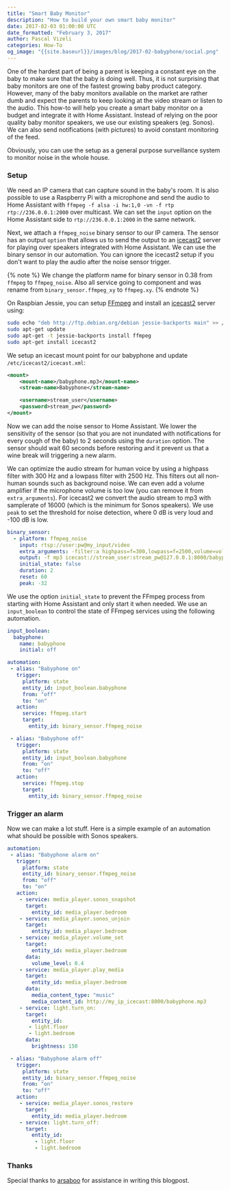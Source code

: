 ```yaml
---
title: "Smart Baby Monitor"
description: "How to build your own smart baby monitor"
date: 2017-02-03 01:00:00 UTC
date_formatted: "February 3, 2017"
author: Pascal Vizeli
categories: How-To
og_image: "{{site.baseurl}}/images/blog/2017-02-babyphone/social.png"
---
```


One of the hardest part of being a parent is keeping a constant eye on the baby to make sure that the baby is doing well. Thus, it is not surprising that baby monitors are one of the fastest growing baby product category. However, many of the baby monitors available on the market are rather dumb and expect the parents to keep looking at the video stream or listen to the audio. This how-to will help you create a smart baby monitor on a budget and integrate it with Home Assistant. Instead of relying on the poor quality baby monitor speakers, we use our existing speakers (eg. Sonos). We can also send notifications (with pictures) to avoid constant monitoring of the feed.

Obviously, you can use the setup as a general purpose surveillance system to monitor noise in the whole house.

<!--more-->

### Setup

We need an IP camera that can capture sound in the baby's room. It is also possible to use a Raspberry Pi with a microphone and send the audio to Home Assistant with `ffmpeg -f alsa -i hw:1,0 -vn -f rtp rtp://236.0.0.1:2000` over multicast. We can set the `input` option on the Home Assistant side to `rtp://236.0.0.1:2000` in the same network.

Next, we attach a `ffmpeg_noise` binary sensor to our IP camera. The sensor has an output `option` that allows us to send the output to an [icecast2](http://icecast.org/) server for playing over speakers integrated with Home Assistant. We can use the binary sensor in our automation. You can ignore the icecast2 setup if you don't want to play the audio after the noise sensor trigger.

{% note %}
We change the platform name for binary sensor in 0.38 from `ffmpeg` to `ffmpeg_noise`. Also all service going to component and was rename from `binary_sensor.ffmpeg_xy` to `ffmpeg.xy`.
{% endnote %}

On Raspbian Jessie, you can setup [FFmpeg](/integrations/ffmpeg) and install an [icecast2](http://icecast.org/) server using:

```bash
sudo echo "deb http://ftp.debian.org/debian jessie-backports main" >> /etc/apt/sources.list
sudo apt-get update
sudo apt-get -t jessie-backports install ffmpeg
sudo apt-get install icecast2
```

We setup an icecast mount point for our babyphone and update `/etc/icecast2/icecast.xml`:

```xml
<mount>
    <mount-name>/babyphone.mp3</mount-name>
    <stream-name>Babyphone</stream-name>

    <username>stream_user</username>
    <password>stream_pw</password>
</mount>
```

Now we can add the noise sensor to Home Assistant. We lower the sensitivity of the sensor (so that you are not inundated with notifications for every cough of the baby) to 2 seconds using the `duration` option. The sensor should wait 60 seconds before restoring and it prevent us that a wine break will triggering a new alarm.

We can optimize the audio stream for human voice by using a highpass filter with 300 Hz and a lowpass filter with 2500 Hz. This filters out all non-human sounds such as background noise. We can even add a volume amplifier if the microphone volume is too low (you can remove it from `extra_arguments`). For icecast2 we convert the audio stream to mp3 with samplerate of 16000 (which is the minimum for Sonos speakers). We use `peak` to set the threshold for noise detection, where 0 dB is very loud and -100 dB is low.

```yaml
binary_sensor:
  - platform: ffmpeg_noise
    input: rtsp://user:pw@my_input/video
    extra_arguments: -filter:a highpass=f=300,lowpass=f=2500,volume=volume=2 -codec:a libmp3lame -ar 16000
    output: -f mp3 icecast://stream_user:stream_pw@127.0.0.1:8000/babyphone.mp3
    initial_state: false
    duration: 2
    reset: 60
    peak: -32
```

We use the option `initial_state` to prevent the FFmpeg process from starting with Home Assistant and only start it when needed. We use an `input_boolean`  to control the state of FFmpeg services using the following automation.

```yaml
input_boolean:
  babyphone:
    name: babyphone
    initial: off

automation:
 - alias: "Babyphone on"
   trigger:
     platform: state
     entity_id: input_boolean.babyphone
     from: "off"
     to: "on"
   action:
     service: ffmpeg.start
     target:
       entity_id: binary_sensor.ffmpeg_noise

 - alias: "Babyphone off"
   trigger:
     platform: state
     entity_id: input_boolean.babyphone
     from: "on"
     to: "off"
   action:
     service: ffmpeg.stop
     target:
       entity_id: binary_sensor.ffmpeg_noise
```

### Trigger an alarm

Now we can make a lot stuff. Here is a simple example of an automation what should be possible with Sonos speakers.

```yaml
automation:
 - alias: "Babyphone alarm on"
   trigger:
     platform: state
     entity_id: binary_sensor.ffmpeg_noise
     from: "off"
     to: "on"
   action:
    - service: media_player.sonos_snapshot
      target:
        entity_id: media_player.bedroom
    - service: media_player.sonos_unjoin
      target:
        entity_id: media_player.bedroom
    - service: media_player.volume_set
      target:
        entity_id: media_player.bedroom
      data:
        volume_level: 0.4
    - service: media_player.play_media
      target:
        entity_id: media_player.bedroom
      data:
        media_content_type: "music"
        media_content_id: http://my_ip_icecast:8000/babyphone.mp3
    - service: light.turn_on:
      target:
        entity_id:
       - light.floor
       - light.bedroom
      data:
        brightness: 150

 - alias: "Babyphone alarm off"
   trigger:
     platform: state
     entity_id: binary_sensor.ffmpeg_noise
     from: "on"
     to: "off"
   action:
    - service: media_player.sonos_restore
      target:
        entity_id: media_player.bedroom
    - service: light.turn_off:
      target:
        entity_id:
         - light.floor
         - light.bedroom
```

### Thanks

Special thanks to [arsaboo](https://github.com/arsaboo) for assistance in writing this blogpost.

